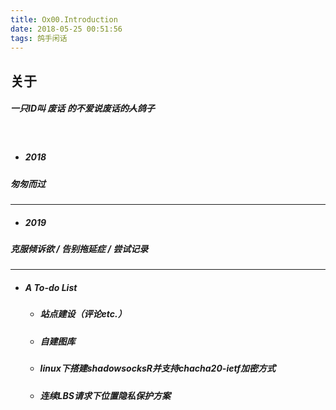 ```yaml
---
title: Ox00.Introduction
date: 2018-05-25 00:51:56
tags: 鸽手闲话
---
```

## 关于  

##### 一只ID叫 废话 的不爱说废话的~~人~~鸽子 

<br />

- ##### 2018  


##### 匆匆而过

---

- ##### 2019

##### 克服倾诉欲   /   告别拖延症   /   尝试记录



---

* ##### A To-do List

  * ##### 站点建设（评论etc.）
  * ##### 自建图库
  * ##### linux下搭建shadowsocksR并支持chacha20-ietf加密方式
  * ##### 连续LBS请求下位置隐私保护方案


